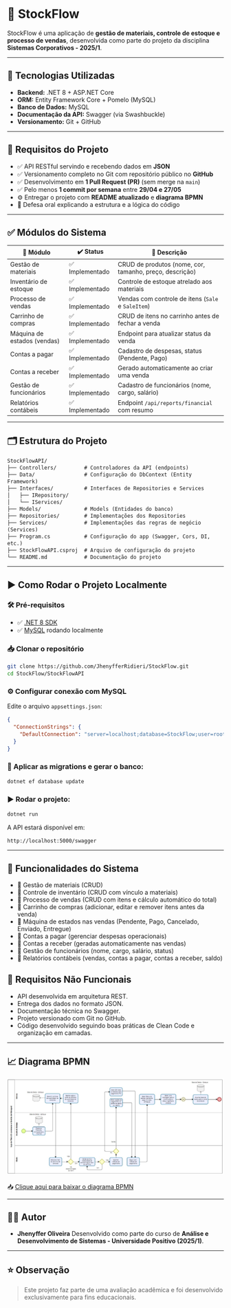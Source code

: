# 🛒 StockFlow

StockFlow é uma aplicação de **gestão de materiais, controle de estoque e processo de vendas**, desenvolvida como parte do projeto da disciplina **Sistemas Corporativos - 2025/1**.

---

## 🚀 Tecnologias Utilizadas

* **Backend:** .NET 8 + ASP.NET Core
* **ORM:** Entity Framework Core + Pomelo (MySQL)
* **Banco de Dados:** MySQL
* **Documentação da API:** Swagger (via Swashbuckle)
* **Versionamento:** Git + GitHub

---

## 📌 Requisitos do Projeto

* ✅ API RESTful servindo e recebendo dados em **JSON**
* ✅ Versionamento completo no Git com repositório público no **GitHub**
* ✅ Desenvolvimento em **1 Pull Request (PR)** (sem merge na `main`)
* ✅ Pelo menos **1 commit por semana** entre **29/04 e 27/05**
* ⚙️ Entregar o projeto com **README atualizado** e **diagrama BPMN**
* 📑 Defesa oral explicando a estrutura e a lógica do código

---

## ✅ Módulos do Sistema

| 🔧 Módulo                   | ✔️ Status      | 🔎 Descrição                                                 |
| --------------------------- | -------------- | -----------------------------------------------------------   |
| Gestão de materiais         | ✅ Implementado | CRUD de produtos (nome, cor, tamanho, preço, descrição)     |
| Inventário de estoque       | ✅ Implementado | Controle de estoque atrelado aos materiais                  |
| Processo de vendas          | ✅ Implementado | Vendas com controle de itens (`Sale` e `SaleItem`)          |
| Carrinho de compras         | ✅ Implementado | CRUD de itens no carrinho antes de fechar a venda           |
| Máquina de estados (vendas) | ✅ Implementado | Endpoint para atualizar status da venda                     |
| Contas a pagar              | ✅ Implementado | Cadastro de despesas, status (Pendente, Pago)               |
| Contas a receber            | ✅ Implementado | Gerado automaticamente ao criar uma venda                   |
| Gestão de funcionários      | ✅ Implementado | Cadastro de funcionários (nome, cargo, salário)             |
| Relatórios contábeis        | ✅ Implementado | Endpoint `/api/reports/financial` com resumo                |

---

## 🗂️ Estrutura do Projeto

```plaintext
StockFlowAPI/
├── Controllers/         # Controladores da API (endpoints)
├── Data/                # Configuração do DbContext (Entity Framework)
├── Interfaces/          # Interfaces de Repositories e Services
│   ├── IRepository/
│   └── IServices/
├── Models/              # Models (Entidades do banco)
├── Repositories/        # Implementações dos Repositories
├── Services/            # Implementações das regras de negócio (Services)
├── Program.cs           # Configuração do app (Swagger, Cors, DI, etc.)
├── StockFlowAPI.csproj  # Arquivo de configuração do projeto
└── README.md            # Documentação do projeto
```

---

## ▶️ Como Rodar o Projeto Localmente

### 🛠️ Pré-requisitos

* ✅ [.NET 8 SDK](https://dotnet.microsoft.com/en-us/download)
* ✅ [MySQL](https://www.mysql.com/) rodando localmente

### 📥 Clonar o repositório

```bash
git clone https://github.com/JhenyfferRidieri/StockFlow.git
cd StockFlow/StockFlowAPI
```

### ⚙️ Configurar conexão com MySQL

Edite o arquivo `appsettings.json`:

```json
{
  "ConnectionStrings": {
    "DefaultConnection": "server=localhost;database=StockFlow;user=root;password=sua_senha"
  }
}
```

### 🚀 Aplicar as migrations e gerar o banco:

```bash
dotnet ef database update
```

### ▶️ Rodar o projeto:

```bash
dotnet run
```

A API estará disponível em:

```
http://localhost:5000/swagger
```

---

## 📝 Funcionalidades do Sistema

- 🔹 Gestão de materiais (CRUD)
- 🔹 Controle de inventário (CRUD com vínculo a materiais)
- 🔹 Processo de vendas (CRUD com itens e cálculo automático do total)
- 🔹 Carrinho de compras (adicionar, editar e remover itens antes da venda)
- 🔹 Máquina de estados nas vendas (Pendente, Pago, Cancelado, Enviado, Entregue)
- 🔹 Contas a pagar (gerenciar despesas operacionais)
- 🔹 Contas a receber (geradas automaticamente nas vendas)
- 🔹 Gestão de funcionários (nome, cargo, salário, status)
- 🔹 Relatórios contábeis (vendas, contas a pagar, contas a receber, saldo)

## 🚫 Requisitos Não Funcionais

* API desenvolvida em arquitetura REST.
* Entrega dos dados no formato JSON.
* Documentação técnica no Swagger.
* Projeto versionado com Git no GitHub.
* Código desenvolvido seguindo boas práticas de Clean Code e organização em camadas.

---

## 📈 Diagrama BPMN

![Diagrama BPMN](./StockFlowAPI/docs/bpmn-diagram.jpg)

📥 [Clique aqui para baixar o diagrama BPMN](./StockFlowAPI/docs/bpmn-diagram.jpg)



---

## 👨‍💻 Autor

* **Jhenyffer Oliveira**
  Desenvolvido como parte do curso de **Análise e Desenvolvimento de Sistemas - Universidade Positivo (2025/1)**.

---

## ⭐ Observação

> Este projeto faz parte de uma avaliação acadêmica e foi desenvolvido exclusivamente para fins educacionais.